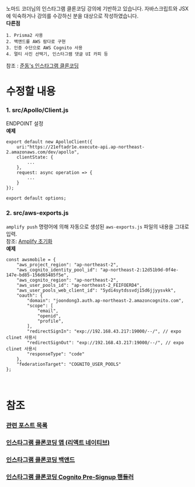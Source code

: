 노마드 코더님의 인스타그램 클론코딩 강의에 기반하고 있습니다.
자바스크립트와 JSX에 익숙하거나 강의를 수강하신 분을 대상으로 작성하였습니다.  
**다른점**
```
1. Prisma2 사용
2. 백앤드를 AWS 람다로 구현
3. 인증 수단으로 AWS Cognito 사용
4. 멀티 사진 선택기, 인스타그램 댓글 UI 카피 등
```
참조 : [준동's 인스타그램 클론코딩 ](https://joondong.tistory.com/92)
# 수정할 내용
### 1. src/Apollo/Client.js
ENDPOINT 설정  
**예제**
```
export default new ApolloClient({
    uri:"https://21eftadr1e.execute-api.ap-northeast-2.amazonaws.com/dev/apollo",
    clientState: {
        ...
    },
    request: async operation => {
        ...
    }
});

export default options;
```
### 2. src/aws-exports.js
`amplify push` 명령어에 의해 자동으로 생성된 `aws-exports.js` 파일의 내용을 그대로 입력.  
참조: [Amplify 초기화](https://joondong.tistory.com/99)  
**예제**
```
const awsmobile = {
    "aws_project_region": "ap-northeast-2",
    "aws_cognito_identity_pool_id": "ap-northeast-2:12d51b9d-0f4e-147e-bd85-156d65485f5e",
    "aws_cognito_region": "ap-northeast-2",
    "aws_user_pools_id": "ap-northeast-2_FEIFOERD4",
    "aws_user_pools_web_client_id": "5ydi4sytdssvdj15d6jjyysvkk",
    "oauth": {
        "domain": "joondong3.auth.ap-northeast-2.amazoncognito.com",
        "scope": [
            "email",
            "openid",
            "profile",
        ],
        "redirectSignIn": "exp://192.168.43.217:19000/--/", // expo clinet 사용시
        "redirectSignOut": "exp://192.168.43.217:19000/--/", // expo clinet 사용시
        "responseType": "code"
    },
    "federationTarget": "COGNITO_USER_POOLS"
};
```
&nbsp;
# 참조
### [관련 포스트 목록](https://joondong.tistory.com/151)
### [인스타그램 클론코딩 앱 (리액트 네이티브)](https://github.com/JoonDong2/instagureng-app)
### [인스타그램 클론코딩 백앤드](https://github.com/JoonDong2/instagureng-backend)
### [인스타그램 클론코딩 Cognito Pre-Signup 핸들러](https://github.com/JoonDong2/instagureng-cognito-presignup)